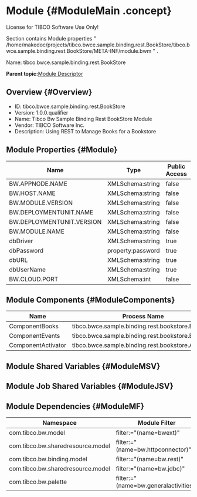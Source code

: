 # Module {#ModuleMain .concept}

License for TIBCO Software Use Only!

Section contains Module properties " /home/makedoc/projects/tibco.bwce.sample.binding.rest.BookStore/tibco.bwce.sample.binding.rest.BookStore/META-INF/module.bwm " .

Name: tibco.bwce.sample.binding.rest.BookStore

**Parent topic:**[Module Descriptor](../../../projects/tibco.bwce.sample.binding.rest.BookStore/common/moduleDescriptor.md)

## Overview {#Overview}

-   ID: tibco.bwce.sample.binding.rest.BookStore
-   Version: 1.0.0.qualifier
-   Name: Tibco Bw Sample Binding Rest BookStore Module
-   Vendor: TIBCO Software Inc.
-   Description: Using REST to Manage Books for a Bookstore

## Module Properties {#Module}

|Name|Type|Public Access|Scalable|Description|
|----|----|-------------|--------|-----------|
|BW.APPNODE.NAME|XMLSchema:string|false|true| |
|BW.HOST.NAME|XMLSchema:string|false|true| |
|BW.MODULE.VERSION|XMLSchema:string|false|true| |
|BW.DEPLOYMENTUNIT.NAME|XMLSchema:string|false|true| |
|BW.DEPLOYMENTUNIT.VERSION|XMLSchema:string|false|true| |
|BW.MODULE.NAME|XMLSchema:string|false|true| |
|dbDriver|XMLSchema:string|true|true| |
|dbPassword|property:password|true|true| |
|dbURL|XMLSchema:string|true|true| |
|dbUserName|XMLSchema:string|true|true| |
|BW.CLOUD.PORT|XMLSchema:int|false|true| |

## Module Components {#ModuleComponents}

|Name|Process Name|Version|
|----|------------|-------|
|ComponentBooks|tibco.bwce.sample.binding.rest.bookstore.Books|1.0.0.qualifier|
|ComponentEvents|tibco.bwce.sample.binding.rest.bookstore.Events|1.0.0.qualifier|
|ComponentActivator|tibco.bwce.sample.binding.rest.bookstore.Activator|1.0.0.qualifier|

## Module Shared Variables {#ModuleMSV}

## Module Job Shared Variables {#ModuleJSV}

## Module Dependencies {#ModuleMF}

|Namespace|Module Filter|
|---------|-------------|
|com.tibco.bw.model|filter:="\(name=bwext\)"|
|com.tibco.bw.sharedresource.model|filter:="\(name=bw.httpconnector\)"|
|com.tibco.bw.binding.model|filter:="\(name=bw.rest\)"|
|com.tibco.bw.sharedresource.model|filter:="\(name=bw.jdbc\)"|
|com.tibco.bw.palette|filter:="\(name=bw.generalactivities\)"|

